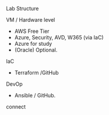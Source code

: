 Lab Structure

VM / Hardware level
 - AWS Free Tier
 - Azure, Security, AVD, W365 (via IaC)
 - Azure for study
 - (Oracle) Optional.

IaC
- Terraform /GitHub

DevOp
- Ansible / GitHub. 

connect
